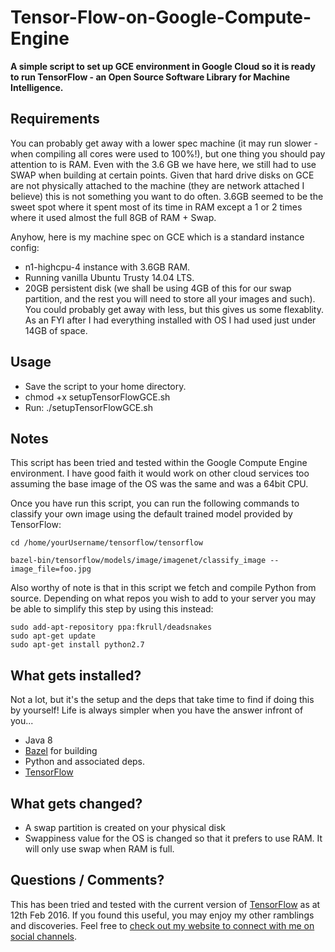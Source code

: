# Tensor-Flow-on-Google-Compute-Engine

**A simple script to set up GCE environment in Google Cloud so it is ready to run TensorFlow - an Open Source Software Library for Machine Intelligence.**


## Requirements

You can probably get away with a lower spec machine (it may run slower - when compiling all cores were used to 100%!), but one thing you should pay attention to is RAM. Even with the 3.6 GB we have here, we still had to use SWAP when building at certain points. Given that hard drive disks on GCE are not physically attached to the machine (they are network attached I believe) this is not something you want to do often. 3.6GB seemed to be the sweet spot where it spent most of its time in RAM except a 1 or 2 times where it used almost the full 8GB of RAM + Swap. 

Anyhow, here is my machine spec on GCE which is a standard instance config:

* n1-highcpu-4 instance with 3.6GB RAM.
* Running vanilla Ubuntu Trusty 14.04 LTS.
* 20GB persistent disk (we shall be using 4GB of this for our swap partition, and the rest you will need to store all your images and such). You could probably get away with less, but this gives us some flexablity. As an FYI after I had everything installed with OS I had used just under 14GB of space.


## Usage

* Save the script to your home directory.
* chmod +x setupTensorFlowGCE.sh
* Run: ./setupTensorFlowGCE.sh


## Notes
This script has been tried and tested within the Google Compute Engine environment. I have good faith it would work on other cloud services too assuming the base image of the OS was the same and was a 64bit CPU.

Once you have run this script, you can run the following commands to classify your own image using the default trained model provided by TensorFlow:

```shell
cd /home/yourUsername/tensorflow/tensorflow
```

```shell
bazel-bin/tensorflow/models/image/imagenet/classify_image --image_file=foo.jpg
```

Also worthy of note is that in this script we fetch and compile Python from source. Depending on what repos you wish to add to your server you may be able to simplify this step by using this instead:

```shell
sudo add-apt-repository ppa:fkrull/deadsnakes
sudo apt-get update
sudo apt-get install python2.7
```

## What gets installed?

Not a lot, but it's the setup and the deps that take time to find if doing this by yourself! Life is always simpler when you have the answer infront of you...

* Java 8
* [Bazel](https://github.com/bazelbuild/bazel) for building
* Python and associated deps.
* [TensorFlow](https://github.com/tensorflow/tensorflow)


## What gets changed?

* A swap partition is created on your physical disk
* Swappiness value for the OS is changed so that it prefers to use RAM. It will only use swap when RAM is full.
 

## Questions / Comments?

This has been tried and tested with the current version of [TensorFlow](https://github.com/tensorflow/tensorflow) as at 12th Feb 2016. 
If you found this useful, you may enjoy my other ramblings and discoveries. Feel free to [check out my website to connect with me on social channels](http://www.jasonmayes.com).
